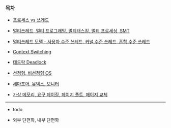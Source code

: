 ### 목차

- [프로세스 vs 쓰레드](./os/process_and_thread.md)

- [멀티쓰레드, 멀티 프로그래밍, 멀티태스킹, 멀티 프로세싱, SMT](./os/multi_series.md)

- [멀티쓰레드 모델 - 사용자 수준 쓰레드, 커널 수준 쓰레드, 혼합 수준 쓰레드](./os/multi_thread_model.md)

- [Context Switching](./os/context_switching.md)

- [데드락 Deadlock](./os/deadlock.md)

- [선점형, 비선점형 OS](./os/preemption_and_nonpreemption.md)

- [세마포어, 뮤텍스, 모니터](./os/semaphore_mutex_monitor.md)

- [가상 메모리, 요구 페이징, 페이지 폴트, 페이지 교체](./os/virtual_memory.md)

---

- todo

* 외부 단편화, 내부 단편화

